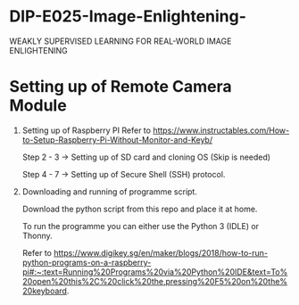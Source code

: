 # DIP-E025-Image-Enlightening-
WEAKLY SUPERVISED LEARNING FOR REAL-WORLD IMAGE ENLIGHTENING 

# Setting up of Remote Camera Module
1.   Setting up of Raspberry PI
Refer to https://www.instructables.com/How-to-Setup-Raspberry-Pi-Without-Monitor-and-Keyb/

     Step 2 - 3 -> Setting up of SD card and cloning OS (Skip is needed)
     
     Step 4 - 7 -> Setting up of Secure Shell (SSH) protocol.

2. Downloading and running of programme script. 
    
     Download the python script from this repo and place it at home.
     
     To run the programme you can either use the Python 3 (IDLE) or Thonny. 
     
     Refer to https://www.digikey.sg/en/maker/blogs/2018/how-to-run-python-programs-on-a-raspberry-pi#:~:text=Running%20Programs%20via%20Python%20IDE&text=To%20open%20this%2C%20click%20the,pressing%20F5%20on%20the%20keyboard. 
    
     
     
  
